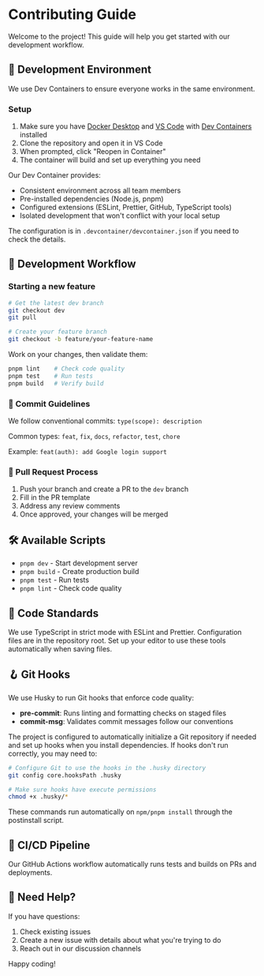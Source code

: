 # Contributing Guide

Welcome to the project! This guide will help you get started with our development workflow.

## 🐳 Development Environment

We use Dev Containers to ensure everyone works in the same environment.

### Setup

1. Make sure you have [Docker Desktop](https://www.docker.com/products/docker-desktop/) and [VS Code](https://code.visualstudio.com/) with [Dev Containers](https://marketplace.visualstudio.com/items?itemName=ms-vscode-remote.remote-containers) installed
2. Clone the repository and open it in VS Code
3. When prompted, click "Reopen in Container"
4. The container will build and set up everything you need

Our Dev Container provides:

- Consistent environment across all team members
- Pre-installed dependencies (Node.js, pnpm)
- Configured extensions (ESLint, Prettier, GitHub, TypeScript tools)
- Isolated development that won't conflict with your local setup

The configuration is in `.devcontainer/devcontainer.json` if you need to check the details.

## 🔄 Development Workflow

### Starting a new feature

```bash
# Get the latest dev branch
git checkout dev
git pull

# Create your feature branch
git checkout -b feature/your-feature-name
```

Work on your changes, then validate them:

```bash
pnpm lint    # Check code quality
pnpm test    # Run tests
pnpm build   # Verify build
```

### 📝 Commit Guidelines

We follow conventional commits: `type(scope): description`

Common types: `feat`, `fix`, `docs`, `refactor`, `test`, `chore`

Example: `feat(auth): add Google login support`

### 🔀 Pull Request Process

1. Push your branch and create a PR to the `dev` branch
2. Fill in the PR template
3. Address any review comments
4. Once approved, your changes will be merged

## 🛠️ Available Scripts

- `pnpm dev` - Start development server
- `pnpm build` - Create production build
- `pnpm test` - Run tests
- `pnpm lint` - Check code quality

## 📏 Code Standards

We use TypeScript in strict mode with ESLint and Prettier. Configuration files are in the repository root. Set up your editor to use these tools automatically when saving files.

## 🪝 Git Hooks

We use Husky to run Git hooks that enforce code quality:

- **pre-commit**: Runs linting and formatting checks on staged files
- **commit-msg**: Validates commit messages follow our conventions

The project is configured to automatically initialize a Git repository if needed and set up hooks when you install dependencies. If hooks don't run correctly, you may need to:

```bash
# Configure Git to use the hooks in the .husky directory
git config core.hooksPath .husky

# Make sure hooks have execute permissions
chmod +x .husky/*
```

These commands run automatically on `npm/pnpm install` through the postinstall script.

## 🚀 CI/CD Pipeline

Our GitHub Actions workflow automatically runs tests and builds on PRs and deployments.

## 🤝 Need Help?

If you have questions:

1. Check existing issues
2. Create a new issue with details about what you're trying to do
3. Reach out in our discussion channels

Happy coding!

